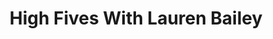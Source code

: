 ﻿---
title: High Fives With Lauren Bailey
description: Lauren Bailey, the brain behind Factor8, and Ryan O'Hara take a deep dive into cold calling, and teams can tweak just a few things to be better at calling.
coverImage: ./img/podcast/podcast-image-8.jpg
refLink: ter.li/5gmtrd

audioLinks: https://w.soundcloud.com/player/?url=https%3A%2F%2Fapi.soundcloud.com%2Ftracks%2F435155181&amp;auto_play=false&amp;show_artwork=true&amp;visual=true&amp;origin=twitter
webImage: ./img/podcast/video-img/image-8.png
---